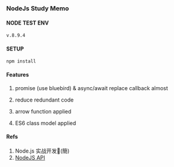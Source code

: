 ### NodeJs Study Memo

#### NODE TEST ENV

    v.8.9.4

#### SETUP

    npm install

#### Features 

1. promise (use bluebird) & async/await replace callback almost 

2. reduce redundant code

3. arrow function applied

4. ES6 class model applied

#### Refs

1. Node.js 实战开发(簡) 
2. [NodeJS API](https://nodejs.org/api/index.html)
